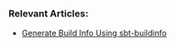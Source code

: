 ### Relevant Articles:

- [Generate Build Info Using sbt-buildinfo](https://www.baeldung.com/scala/sbt-generate-build-info)
